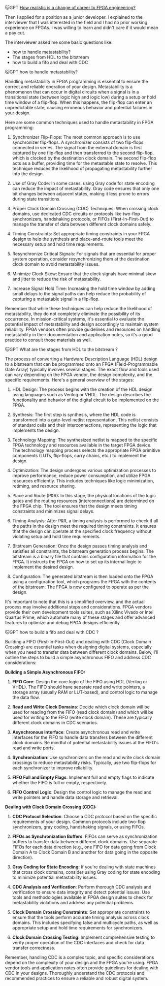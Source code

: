 

:cat:GPT [How realistic is a change of career to FPGA engineering?](https://www.reddit.com/r/FPGA/comments/smt7fm/how_realistic_is_a_change_of_career_to_fpga)

Then I applied for a position as a junior developer. I explained to the interviewer that I was interested in the field and I had no prior working experience on FPGAs. I was willing to learn and didn't care if it would mean a pay cut.

The interviewer asked me some basic questions like:
- how to handle metastability?
- The stages from HDL to the bitstream
- how to build a fifo and deal with CDC

:cat:GPT how to handle metastability?

Handling metastability in FPGA programming is essential to ensure the correct and reliable operation of your design. Metastability is a phenomenon that can occur in digital circuits when a signal is in a transitional state (between logic high and logic low) during a setup or hold time window of a flip-flop. When this happens, the flip-flop can enter an unpredictable state, causing erroneous behavior and potential failures in your design.

Here are some common techniques used to handle metastability in FPGA programming:

1. Synchronizer Flip-Flops: The most common approach is to use synchronizer flip-flops. A synchronizer consists of two flip-flops connected in series. The signal from the external domain is first captured by one flip-flop and then transferred to the second flip-flop, which is clocked by the destination clock domain. The second flip-flop acts as a buffer, providing time for the metastable state to resolve. This technique reduces the likelihood of propagating metastability further into the design.

2. Use of Gray Code: In some cases, using Gray code for state encoding can reduce the impact of metastability. Gray code ensures that only one bit changes between adjacent states, making it less prone to errors during state transitions.

3. Proper Clock Domain Crossing (CDC) Techniques: When crossing clock domains, use dedicated CDC circuits or protocols like two-flop synchronizers, handshaking protocols, or FIFOs (First-In-First-Out) to manage the transfer of data between different clock domains safely.

4. Timing Constraints: Set appropriate timing constraints in your FPGA design to help the synthesis and place-and-route tools meet the necessary setup and hold time requirements.

5. Resynchronize Critical Signals: For signals that are essential for proper system operation, consider resynchronizing them at the destination clock domain to avoid metastability issues.

6. Minimize Clock Skew: Ensure that the clock signals have minimal skew and jitter to reduce the risk of metastability.

7. Increase Signal Hold Time: Increasing the hold time window by adding small delays to the signal paths can help reduce the probability of capturing a metastable signal in a flip-flop.

Remember that while these techniques can help reduce the likelihood of metastability, they do not completely eliminate the possibility of its occurrence. In mission-critical systems, it's essential to evaluate the potential impact of metastability and design accordingly to maintain system reliability. FPGA vendors often provide guidelines and resources on handling metastability in their documentation and application notes, so it's a good practice to consult those materials as well.

:cat:GPT What are the stages from HDL to the bitstream ? 

The process of converting a Hardware Description Language (HDL) design to a bitstream that can be programmed onto an FPGA (Field-Programmable Gate Array) typically involves several stages. The exact flow and tools used can vary depending on the FPGA vendor, the design complexity, and the specific requirements. Here's a general overview of the stages:

1. HDL Design: The process begins with the creation of the HDL design using languages such as Verilog or VHDL. The design describes the functionality and behavior of the digital circuit to be implemented on the FPGA.

2. Synthesis: The first step is synthesis, where the HDL code is transformed into a gate-level netlist representation. This netlist consists of standard cells and their interconnections, representing the logic that implements the design.

3. Technology Mapping: The synthesized netlist is mapped to the specific FPGA technology and resources available in the target FPGA device. The technology mapping process selects the appropriate FPGA primitive components (LUTs, flip-flops, carry chains, etc.) to implement the design.

4. Optimization: The design undergoes various optimization processes to improve performance, reduce power consumption, and utilize FPGA resources efficiently. This includes techniques like logic minimization, retiming, and resource sharing.

5. Place and Route (P&R): In this stage, the physical locations of the logic gates and the routing resources (interconnections) are determined on the FPGA chip. The tool ensures that the design meets timing constraints and minimizes signal delays.

6. Timing Analysis: After P&R, a timing analysis is performed to check if all the paths in the design meet the required timing constraints. It ensures that the design can operate at the specified clock frequency without violating setup and hold time requirements.

7. Bitstream Generation: Once the design passes timing analysis and satisfies all constraints, the bitstream generation process begins. The bitstream is a binary file that contains configuration information for the FPGA. It instructs the FPGA on how to set up its internal logic to implement the desired design.

8. Configuration: The generated bitstream is then loaded onto the FPGA using a configuration tool, which programs the FPGA with the contents of the bitstream. The FPGA is now configured to operate as per the design.

It's important to note that this is a simplified overview, and the actual process may involve additional steps and considerations. FPGA vendors provide their own development tools suites, such as Xilinx Vivado or Intel Quartus Prime, which automate many of these stages and offer advanced features to optimize and debug FPGA designs efficiently.

:cat:GPT how to build a fifo and deal with CDC ?

Building a FIFO (First-In-First-Out) and dealing with CDC (Clock Domain Crossing) are essential tasks when designing digital systems, especially when you need to transfer data between different clock domains. Below, I'll outline the steps to build a simple asynchronous FIFO and address CDC considerations:

**Building a Simple Asynchronous FIFO:**

1. **FIFO Core**: Design the core logic of the FIFO using HDL (Verilog or VHDL). The FIFO should have separate read and write pointers, a storage array (usually RAM or LUT-based), and control logic to manage the data flow.

2. **Read and Write Clock Domains**: Decide which clock domain will be used for reading from the FIFO (read clock domain) and which will be used for writing to the FIFO (write clock domain). These are typically different clock domains in CDC scenarios.

3. **Asynchronous Interface**: Create asynchronous read and write interfaces for the FIFO to handle data transfers between the different clock domains. Be mindful of potential metastability issues at the FIFO's read and write ports.

4. **Synchronization**: Use synchronizers on the read and write clock domain crossings to reduce metastability risks. Typically, use two flip-flops for each synchronizer to improve reliability.

5. **FIFO Full and Empty Flags**: Implement full and empty flags to indicate whether the FIFO is full or empty, respectively.

6. **FIFO Control Logic**: Design the control logic to manage the read and write pointers and handle data storage and retrieval.

**Dealing with Clock Domain Crossing (CDC):**

1. **CDC Protocol Selection**: Choose a CDC protocol based on the specific requirements of your design. Common protocols include two-flop synchronizers, gray coding, handshaking signals, or using FIFOs.

2. **FIFOs as Synchronization Buffers**: FIFOs can serve as synchronization buffers to transfer data between different clock domains. Use separate FIFOs for each data direction (e.g., one FIFO for data going from Clock Domain A to Clock Domain B and another for data going in the opposite direction).

3. **Gray Coding for State Encoding**: If you're dealing with state machines that cross clock domains, consider using Gray coding for state encoding to minimize potential metastability issues.

4. **CDC Analysis and Verification**: Perform thorough CDC analysis and verification to ensure data integrity and detect potential issues. Use tools and methodologies available in FPGA design suites to check for metastability violations and address any potential problems.

5. **Clock Domain Crossing Constraints**: Set appropriate constraints to ensure that the tools perform accurate timing analysis across clock domains. This includes specifying false and multicycle paths, as well as appropriate setup and hold time requirements for synchronizers.

6. **Clock Domain Crossing Testing**: Implement comprehensive testing to verify proper operation of the CDC interfaces and check for data transfer correctness.

Remember, handling CDC is a complex topic, and specific considerations depend on the complexity of your design and the FPGA you're using. FPGA vendor tools and application notes often provide guidelines for dealing with CDC in your designs. Thoroughly understand the CDC protocols and recommended practices to ensure a reliable and robust digital system.
